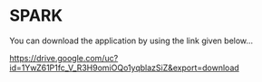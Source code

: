 # SPARK

You can download the application by using the link given below...

https://drive.google.com/uc?id=1YwZ61P1fc_V_R3H9omiOQo1yqblazSiZ&export=download
